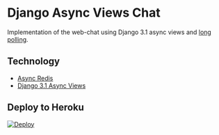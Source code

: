 # Django Async Views Chat

Implementation of the web-chat using Django 3.1 async views and [long polling](https://en.wikipedia.org/wiki/Push_technology#Long_polling).

## Technology
 - [Async Redis](https://github.com/aio-libs/aioredis)
 - [Django 3.1 Async Views](https://docs.djangoproject.com/en/3.1/releases/3.1/#asynchronous-views-and-middleware-support) 

## Deploy to Heroku
[![Deploy](https://www.herokucdn.com/deploy/button.svg)](https://heroku.com/deploy)
